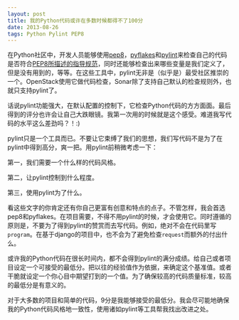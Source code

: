 ```yaml
---
layout: post
title: 我的Python代码或许在多数时候都得不了100分
date: 2013-08-26
tags: Python Pylint PEP8
---
```


在Python社区中，开发人员能够使用[pep8](https://pypi.python.org/pypi/pep8)，[pyflakes](https://pypi.python.org/pypi/pyflakes)和[pylint](http://www.pylint.org)来检查自己的代码是否符合[PEP8所描述的指导规范](http://www.python.org/dev/peps/pep-0008/)，同时还能够检查出来哪些变量是我们定义了，但是没有用到的，等等。在这些工具中，pylint无非是（似乎是）最受社区推崇的一个。OpenStack使用它做代码检查，Sonar除了支持自己默认的检查规则外，也就只支持pylint了。

话说pylint功能强大，在默认配置的控制下，它检查Python代码的方方面面。最后得到的评分也许会让自己大跌眼镜。我第一次用的时候就是这个感受。难道我写代码的水平这么差劲吗？！:)


pylint只是一个工具而已。不要让它束缚了我们的思想，我们写代码不是为了在pylint中得到高分，爽一把。用pylint前稍微考虑一下：

第一，我们需要一个什么样的代码风格。

第二，让pylint控制到什么程度。

第三，使用pylint为了什么。

看这些文字的你肯定还有你自己更富有创意和特点的点子。不管怎样，我会首选pep8和pyflakes。在项目需要，不得不用pylint的时候，才会使用它。同时遵循的原则是，不要为了得到pylint的赞赏而去写代码。例如，绝对不会在代码里写`program`。在基于django的项目中，也不会为了避免检查`request`而额外的付出什么。

或许我的Python代码在很长时间内，都不会得到pylint的满分成绩。给自己或者项目设定一个可接受的最低分。把以往的经验值作为依据，来确定这个基准值。或者干脆就设定一个你心目中期望打到的一个值。为了确保较高的代码质量标准，较高的最低分是有意义的。

对于大多数的项目和简单的代码，9分是我能够接受的最低分。我会尽可能地确保我的Python代码风格地一致性，使用诸如pylint等工具帮我找出改进之处。
